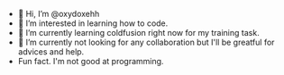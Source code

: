 - 👋 Hi, I’m @oxydoxehh
- 👀 I’m interested in learning how to code.
- 🌱 I’m currently learning coldfusion right now for my training task.
- 💞️ I’m currently not looking for any collaboration but I'll be greatful for advices and help.
- Fun fact. I'm not good at programming.

<!---
oxydoxehh/oxydoxehh is a ✨ special ✨ repository because its `README.md` (this file) appears on your GitHub profile.
You can click the Preview link to take a look at your changes.
--->
